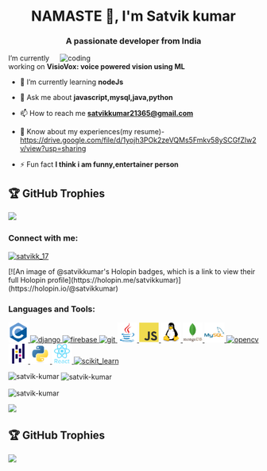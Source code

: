 <h1 align="center"> NAMASTE 👋, I'm Satvik kumar</h1>
<h3 align="center">A passionate developer from India</h3>
<img align="right" alt="coding" width="400" src="https://cdn.dribbble.com/users/2131993/screenshots/4948736/thoughtworks-gif_dribbble.gif">

 I’m currently working on **VisioVox: voice powered vision using ML**


- 🌱 I’m currently learning **nodeJs**

- 💬 Ask me about **javascript,mysql,java,python**

- 📫 How to reach me **satvikkumar21365@gmail.com**

- 📄 Know about my experiences(my resume)- https://drive.google.com/file/d/1yojh3POk2zeVQMs5Fmkv58ySCGfZlw2v/view?usp=sharing

- ⚡ Fun fact **I think i am funny,entertainer person**
## 🏆 GitHub Trophies
![](https://github-profile-trophy.vercel.app/?username=Satvik-kumar&theme=onedark&no-frame=false&no-bg=true&margin-w=4)

<h3 align="left">Connect with me:</h3>
<p align="left">
<a href="https://instagram.com/satvikk_17" target="blank"><img align="center" src="https://raw.githubusercontent.com/rahuldkjain/github-profile-readme-generator/master/src/images/icons/Social/instagram.svg" alt="satvikk_17" height="30" width="40" /></a>
</p>
[![An image of @satvikkumar's Holopin badges, which is a link to view their full Holopin profile](https://holopin.me/satvikkumar)](https://holopin.io/@satvikkumar)
<h3 align="left">Languages and Tools:</h3>
<p align="left"> <a href="https://www.cprogramming.com/" target="_blank" rel="noreferrer"> <img src="https://raw.githubusercontent.com/devicons/devicon/master/icons/c/c-original.svg" alt="c" width="40" height="40"/> </a> <a href="https://www.djangoproject.com/" target="_blank" rel="noreferrer"> <img src="https://cdn.worldvectorlogo.com/logos/django.svg" alt="django" width="40" height="40"/> </a> <a href="https://firebase.google.com/" target="_blank" rel="noreferrer"> <img src="https://www.vectorlogo.zone/logos/firebase/firebase-icon.svg" alt="firebase" width="40" height="40"/> </a> <a href="https://git-scm.com/" target="_blank" rel="noreferrer"> <img src="https://www.vectorlogo.zone/logos/git-scm/git-scm-icon.svg" alt="git" width="40" height="40"/> </a> <a href="https://www.java.com" target="_blank" rel="noreferrer"> <img src="https://raw.githubusercontent.com/devicons/devicon/master/icons/java/java-original.svg" alt="java" width="40" height="40"/> </a> <a href="https://developer.mozilla.org/en-US/docs/Web/JavaScript" target="_blank" rel="noreferrer"> <img src="https://raw.githubusercontent.com/devicons/devicon/master/icons/javascript/javascript-original.svg" alt="javascript" width="40" height="40"/> </a> <a href="https://www.linux.org/" target="_blank" rel="noreferrer"> <img src="https://raw.githubusercontent.com/devicons/devicon/master/icons/linux/linux-original.svg" alt="linux" width="40" height="40"/> </a> <a href="https://www.mongodb.com/" target="_blank" rel="noreferrer"> <img src="https://raw.githubusercontent.com/devicons/devicon/master/icons/mongodb/mongodb-original-wordmark.svg" alt="mongodb" width="40" height="40"/> </a> <a href="https://www.mysql.com/" target="_blank" rel="noreferrer"> <img src="https://raw.githubusercontent.com/devicons/devicon/master/icons/mysql/mysql-original-wordmark.svg" alt="mysql" width="40" height="40"/> </a> <a href="https://opencv.org/" target="_blank" rel="noreferrer"> <img src="https://www.vectorlogo.zone/logos/opencv/opencv-icon.svg" alt="opencv" width="40" height="40"/> </a> <a href="https://pandas.pydata.org/" target="_blank" rel="noreferrer"> <img src="https://raw.githubusercontent.com/devicons/devicon/2ae2a900d2f041da66e950e4d48052658d850630/icons/pandas/pandas-original.svg" alt="pandas" width="40" height="40"/> </a> <a href="https://www.python.org" target="_blank" rel="noreferrer"> <img src="https://raw.githubusercontent.com/devicons/devicon/master/icons/python/python-original.svg" alt="python" width="40" height="40"/> </a> <a href="https://reactjs.org/" target="_blank" rel="noreferrer"> <img src="https://raw.githubusercontent.com/devicons/devicon/master/icons/react/react-original-wordmark.svg" alt="react" width="40" height="40"/> </a> <a href="https://scikit-learn.org/" target="_blank" rel="noreferrer"> <img src="https://upload.wikimedia.org/wikipedia/commons/0/05/Scikit_learn_logo_small.svg" alt="scikit_learn" width="40" height="40"/> </a> </p>

<p><img align="left" src="https://github-readme-stats.vercel.app/api/top-langs?username=satvik-kumar&show_icons=true&locale=en&layout=compact" alt="satvik-kumar" /></p>

<p>&nbsp;<img align="center" src="https://github-readme-stats.vercel.app/api?username=satvik-kumar&show_icons=true&locale=en" alt="satvik-kumar" /></p>

<p><img align="center" src="https://github-readme-streak-stats.herokuapp.com/?user=satvik-kumar&" alt="satvik-kumar" /></p>

![](https://quotes-github-readme.vercel.app/api?type=horizontal&theme=radical)

## 🏆 GitHub Trophies
![](https://github-contributor-stats.vercel.app/api?username=Satvik-kumar&limit=5&theme=dark&combine_all_yearly_contributions=true)
